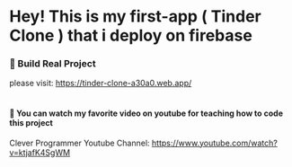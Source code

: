 # Hey! This is my first-app ( Tinder Clone ) that i deploy on firebase

### 🚀 Build Real Project
please visit: https://tinder-clone-a30a0.web.app/
</br></br>
#### 📌 You can watch my favorite video on youtube for teaching how to code this project
Clever Programmer Youtube Channel: https://www.youtube.com/watch?v=ktjafK4SgWM
